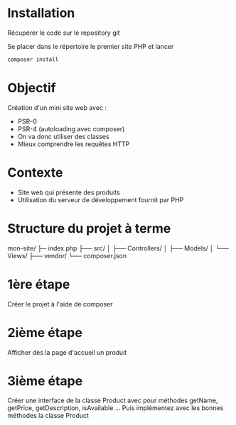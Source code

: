 # Installation
Récupérer le code sur le repository git

Se placer dans le répertoire le premier site PHP et lancer

````bash
composer install
````

# Objectif
Création d'un mini site web avec :
- PSR-0
- PSR-4 (autoloading avec composer)
- On va donc utiliser des classes 
- Mieux comprendre les requêtes HTTP

# Contexte
- Site web qui présente des produits
- Utilisation du serveur de développement fournit par PHP

# Structure du projet à terme
mon-site/
├─ index.php
├── src/
│   ├── Controllers/
│   ├── Models/
│   └── Views/
├── vendor/
└── composer.json

# 1ère étape
Créer le projet à l'aide de composer

# 2ième étape
Afficher dès la page d'accueil un produit

# 3ième étape 
Créer une interface de la classe Product avec pour méthodes 
getName, 
getPrice,
getDescription,
isAvailable
...
Puis implémentez avec les bonnes méthodes la classe Product